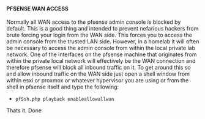 #### PFSENSE WAN ACCESS
Normally all WAN access to the pfsense admin console is blocked by default. This is a good thing and intended to prevent nefarious hackers from brute forcing your login from the WAN side. This forces you to access the admin console from the trusted LAN side. However, in a homelab it will often be necessary to access the admin console from within the local private lab network. One of the interfaces on the pfsense machine that originates from within the private local network will effectively be the WAN connection and therefore pfsense will block all inbound traffic on it. To get around this so and allow inbound traffic on the WAN side just open a shell  window from within esxi or proxmox or whatever hypervisor you are using or from the shell in pfsense itself and type the following:
- `pfSsh.php playback enableallowallwan`

Thats it. Done
